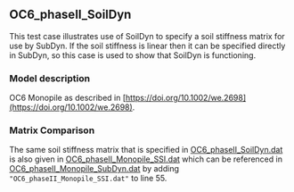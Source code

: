 ## OC6\_phaseII\_SoilDyn

This test case illustrates use of SoilDyn to specify a soil stiffness matrix for use by SubDyn. If the soil stiffness is linear then it can be specified directly in SubDyn, so this case is used to show that SoilDyn is functioning.

### Model description

OC6 Monopile as described in [https://doi.org/10.1002/we.2698](https://doi.org/10.1002/we.2698).

### Matrix Comparison

The same soil stiffness matrix that is specified in [OC6_phaseII_SoilDyn.dat](OC6_phaseII_SoilDyn.dat) is also given in [OC6_phaseII_Monopile_SSI.dat](OC6_phaseII_Monopile_SSI.dat) which can be referenced in [OC6_phaseII_Monopile_SubDyn.dat](OC6_phaseII_Monopile_SubDyn.dat) by adding `"OC6_phaseII_Monopile_SSI.dat"` to line 55. 